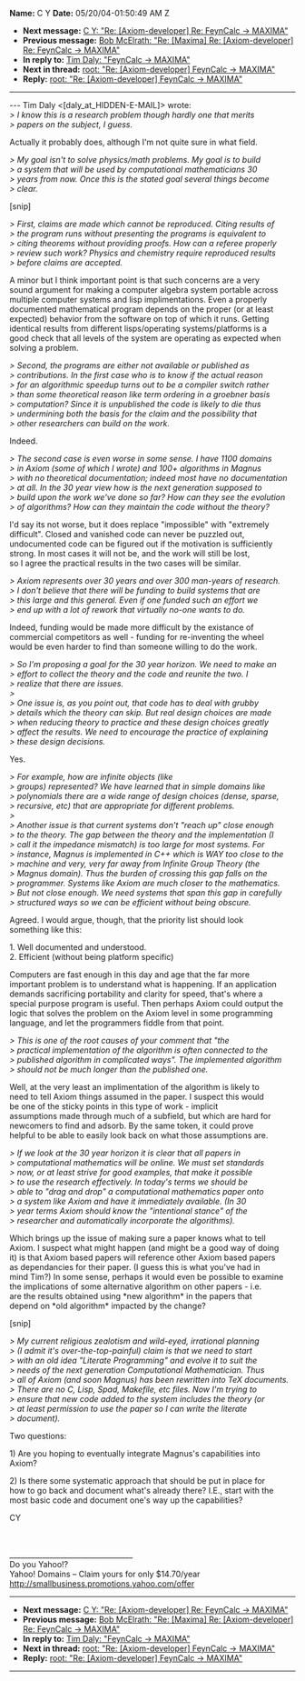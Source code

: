 **Name:** C Y
**Date:** 05/20/04-01:50:49 AM Z

  - **Next message:** [C Y: "Re: [Axiom-developer] Re: FeynCalc
    -\> MAXIMA"](0212.html)
  - **Previous message:** [Bob McElrath: "Re: [Maxima] Re:
    [Axiom-developer] Re: FeynCalc -\> MAXIMA"](0210.html)
  - **In reply to:** [Tim Daly: "FeynCalc -\> MAXIMA"](0203.html)
  - **Next in thread:** [root: "Re: [Axiom-developer] FeynCalc
    -\> MAXIMA"](0214.html)
  - **Reply:** [root: "Re: [Axiom-developer] FeynCalc -\>
    MAXIMA"](0214.html)

-----

\--- Tim Daly
\<[daly_at_HIDDEN-E-MAIL]\>
wrote:  
*\> I know this is a research problem though hardly one that merits*  
*\> papers on the subject, I guess.*  

Actually it probably does, although I'm not quite sure in what field.  

*\> My goal isn't to solve physics/math problems. My goal is to build*  
*\> a system that will be used by computational mathematicians 30*  
*\> years from now. Once this is the stated goal several things
become*  
*\> clear.*  

[snip]  

*\> First, claims are made which cannot be reproduced. Citing results
of*  
*\> the program runs without presenting the programs is equivalent to*  
*\> citing theorems without providing proofs. How can a referee
properly*  
*\> review such work? Physics and chemistry require reproduced
results*  
*\> before claims are accepted.*  

A minor but I think important point is that such concerns are a very  
sound argument for making a computer algebra system portable across  
multiple computer systems and lisp implimentations. Even a properly  
documented mathematical program depends on the proper (or at least  
expected) behavior from the software on top of which it runs. Getting  
identical results from different lisps/operating systems/platforms is
a  
good check that all levels of the system are operating as expected
when  
solving a problem.  

*\> Second, the programs are either not available or published as*  
*\> contributions. In the first case who is to know if the actual
reason*  
*\> for an algorithmic speedup turns out to be a compiler switch
rather*  
*\> than some theoretical reason like term ordering in a groebner
basis*  
*\> computation? Since it is unpublished the code is likely to die
thus*  
*\> undermining both the basis for the claim and the possibility that*  
*\> other researchers can build on the work.*  

Indeed.  

*\> The second case is even worse in some sense. I have 1100 domains*  
*\> in Axiom (some of which I wrote) and 100+ algorithms in Magnus*  
*\> with no theoretical documentation; indeed most have no
documentation*  
*\> at all. In the 30 year view how is the next generation supposed
to*  
*\> build upon the work we've done so far? How can they see the
evolution*  
*\> of algorithms? How can they maintain the code without the theory?*  

I'd say its not worse, but it does replace "impossible" with
"extremely  
difficult". Closed and vanished code can never be puzzled out,  
undocumented code can be figured out if the motivation is sufficiently  
strong. In most cases it will not be, and the work will still be lost,  
so I agree the practical results in the two cases will be similar.  

*\> Axiom represents over 30 years and over 300 man-years of
research.*  
*\> I don't believe that there will be funding to build systems that
are*  
*\> this large and this general. Even if one funded such an effort we*  
*\> end up with a lot of rework that virtually no-one wants to do.*  

Indeed, funding would be made more difficult by the existance of  
commercial competitors as well - funding for re-inventing the wheel  
would be even harder to find than someone willing to do the work.  

*\> So I'm proposing a goal for the 30 year horizon. We need to make
an*  
*\> effort to collect the theory and the code and reunite the two. I*  
*\> realize that there are issues.*  
*\>*  
*\> One issue is, as you point out, that code has to deal with grubby*  
*\> details which the theory can skip. But real design choices are
made*  
*\> when reducing theory to practice and these design choices greatly*  
*\> affect the results. We need to encourage the practice of
explaining*  
*\> these design decisions.*  

Yes.  

*\> For example, how are infinite objects (like*  
*\> groups) represented? We have learned that in simple domains like*  
*\> polynomials there are a wide range of design choices (dense,
sparse,*  
*\> recursive, etc) that are appropriate for different problems.*  
*\>*  
*\> Another issue is that current systems don't "reach up" close
enough*  
*\> to the theory. The gap between the theory and the implementation
(I*  
*\> call it the impedance mismatch) is too large for most systems.
For*  
*\> instance, Magnus is implemented in C++ which is WAY too close to
the*  
*\> machine and very, very far away from Infinite Group Theory (the*  
*\> Magnus domain). Thus the burden of crossing this gap falls on the*  
*\> programmer. Systems like Axiom are much closer to the
mathematics.*  
*\> But not close enough. We need systems that span this gap in
carefully*  
*\> structured ways so we can be efficient without being obscure.*  

Agreed. I would argue, though, that the priority list should look  
something like this:  

1\. Well documented and understood.  
2\. Efficient (without being platform specific)  

Computers are fast enough in this day and age that the far more  
important problem is to understand what is happening. If an
application  
demands sacrificing portability and clarity for speed, that's where a  
special purpose program is useful. Then perhaps Axiom could output the  
logic that solves the problem on the Axiom level in some programming  
language, and let the programmers fiddle from that point.  

*\> This is one of the root causes of your comment that "the*  
*\> practical implementation of the algorithm is often connected to
the*  
*\> published algorithm in complicated ways". The implemented
algorithm*  
*\> should not be much longer than the published one.*  

Well, at the very least an implimentation of the algorithm is likely
to  
need to tell Axiom things assumed in the paper. I suspect this would  
be one of the sticky points in this type of work - implicit  
assumptions made through much of a subfield, but which are hard for  
newcomers to find and adsorb. By the same token, it could prove  
helpful to be able to easily look back on what those assumptions are.  

*\> If we look at the 30 year horizon it is clear that all papers in*  
*\> computational mathematics will be online. We must set standards*  
*\> now, or at least strive for good examples, that make it possible*  
*\> to use the research effectively. In today's terms we should be*  
*\> able to "drag and drop" a computational mathematics paper onto*  
*\> a system like Axiom and have it immediately available. (In 30*  
*\> year terms Axiom should know the "intentional stance" of the*  
*\> researcher and automatically incorporate the algorithms).*  

Which brings up the issue of making sure a paper knows what to tell  
Axiom. I suspect what might happen (and might be a good way of doing  
it) is that Axiom based papers will reference other Axiom based papers  
as dependancies for their paper. (I guess this is what you've had in  
mind Tim?) In some sense, perhaps it would even be possible to examine  
the implications of some alternative algorithm on other papers - i.e.  
are the results obtained using \*new algorithm\* in the papers that  
depend on \*old algorithm\* impacted by the change?  

[snip]  

*\> My current religious zealotism and wild-eyed, irrational planning*  
*\> (I admit it's over-the-top-painful) claim is that we need to
start*  
*\> with an old idea "Literate Programming" and evolve it to suit the*  
*\> needs of the next generation Computational Mathematician. Thus*  
*\> all of Axiom (and soon Magnus) has been rewritten into TeX
documents.*  
*\> There are no C, Lisp, Spad, Makefile, etc files. Now I'm trying
to*  
*\> ensure that new code added to the system includes the theory (or*  
*\> at least permission to use the paper so I can write the literate*  
*\> document).*  

Two questions:  

1\) Are you hoping to eventually integrate Magnus's capabilities into  
Axiom?  

2\) Is there some systematic approach that should be put in place for  
how to go back and document what's already there? I.E., start with the  
most basic code and document one's way up the capabilities?  

CY  

          
                  
\_\_\_\_\_\_\_\_\_\_\_\_\_\_\_\_\_\_\_\_\_\_\_\_\_\_\_\_\_\_\_\_\_\_  
Do you Yahoo\!?  
Yahoo\! Domains – Claim yours for only $14.70/year  
<http://smallbusiness.promotions.yahoo.com/offer>  

-----

  - **Next message:** [C Y: "Re: [Axiom-developer] Re: FeynCalc
    -\> MAXIMA"](0212.html)
  - **Previous message:** [Bob McElrath: "Re: [Maxima] Re:
    [Axiom-developer] Re: FeynCalc -\> MAXIMA"](0210.html)
  - **In reply to:** [Tim Daly: "FeynCalc -\> MAXIMA"](0203.html)
  - **Next in thread:** [root: "Re: [Axiom-developer] FeynCalc
    -\> MAXIMA"](0214.html)
  - **Reply:** [root: "Re: [Axiom-developer] FeynCalc -\>
    MAXIMA"](0214.html)

-----

